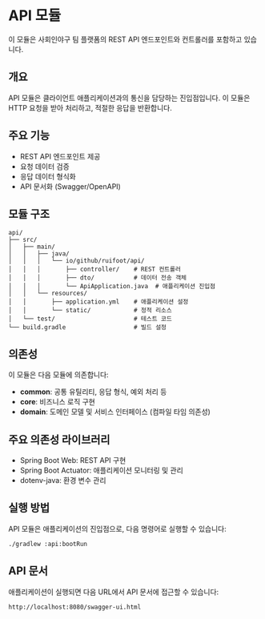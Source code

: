 # API 모듈

이 모듈은 사회인야구 팀 플랫폼의 REST API 엔드포인트와 컨트롤러를 포함하고 있습니다.

## 개요

API 모듈은 클라이언트 애플리케이션과의 통신을 담당하는 진입점입니다. 이 모듈은 HTTP 요청을 받아 처리하고, 적절한 응답을 반환합니다.

## 주요 기능

- REST API 엔드포인트 제공
- 요청 데이터 검증
- 응답 데이터 형식화
- API 문서화 (Swagger/OpenAPI)

## 모듈 구조

```
api/
├── src/
│   ├── main/
│   │   ├── java/
│   │   │   └── io/github/ruifoot/api/
│   │   │       ├── controller/    # REST 컨트롤러
│   │   │       ├── dto/           # 데이터 전송 객체
│   │   │       └── ApiApplication.java  # 애플리케이션 진입점
│   │   └── resources/
│   │       ├── application.yml    # 애플리케이션 설정
│   │       └── static/            # 정적 리소스
│   └── test/                      # 테스트 코드
└── build.gradle                   # 빌드 설정
```

## 의존성

이 모듈은 다음 모듈에 의존합니다:

- **common**: 공통 유틸리티, 응답 형식, 예외 처리 등
- **core**: 비즈니스 로직 구현
- **domain**: 도메인 모델 및 서비스 인터페이스 (컴파일 타임 의존성)

## 주요 의존성 라이브러리

- Spring Boot Web: REST API 구현
- Spring Boot Actuator: 애플리케이션 모니터링 및 관리
- dotenv-java: 환경 변수 관리

## 실행 방법

API 모듈은 애플리케이션의 진입점으로, 다음 명령어로 실행할 수 있습니다:

```bash
./gradlew :api:bootRun
```

## API 문서

애플리케이션이 실행되면 다음 URL에서 API 문서에 접근할 수 있습니다:

```
http://localhost:8080/swagger-ui.html
```